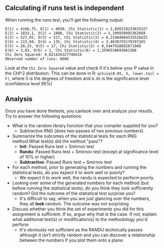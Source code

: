 ﻿## Calculating if runs test is independent

When running the runs test, you'll get the following output:
```
E(1) = 4166,75, O(1) = 4058, Chi Statistic(1) = 2,838318233635327
E(2) = 1833,1, O(2) = 1880, Chi Statistic(2) = 1,199939992362669
E(3) = 527,65, O(3) = 517, Chi Statistic(3) = 0,21484684515526425
E(4) = 115,04, O(4) = 135, Chi Statistic(4) = 3,4638755179197265
E(5) = 20,33, O(5) = 17, Chi Statistic(5) = 0,5447918692871908
E(6) = 3,03, O(6) = 1, Chi Statistic(6) = 1,3596538693862366
Chi Zero Squared: 9,621426327746416
Observed number of runs: 6608
```

Look at the `Chi Zero Squared` value and check if it's below your P value in the CHI^2 distribution.
This can be done in R: `qchisq(0.05, 5, lower.tail = F)`, where 5 is the degrees of freedom and `0.05` is the significance level (confidence level 95%)


## Analysis

Once you have done thetests, you canlook over and analyze your results. Try to answer the following questions:

- What is the random library function that your compiler supplied for you?
    - Subtractive RNG (does two passes of two previous numbers)
- Summarize the outcomes of the statistical tests for each RNG method.What test(s) did the method "pass"?
    - **Init**: Passed Runs test + Smirnov test
    - **Randu**: Passed Runs test + Smirnov test (except at significance level of 10% or higher)
    - **Subtractive**: Passed Runs test + Smirnov test
- For each method, prior to generating the numbers and running the statistical tests, do you expect it to work well or poorly?
   - We expect it to work well, the randu is expected to perform poorly.
- Looking over some of the generated numbers for each method (but before running the statistical tests), do you think they look sufficiently random? Did the outcome of the statistical test surprise you?
  - It's difficult to say, when you are just glancing over the numbers, they all __look__ random. The outcome was not surprising.
- Discuss whether you think the set of experiments you did for this assignment is sufficient. If so, argue why that is the case. If not, explain what additional test(s) or modification(s) to the methodology you'd perform
  - It's obviously not sufficient as the RANDU technically passes although it isn't strictly random and you can discover a relationship between the numbers if you plot them onto a plane. 
